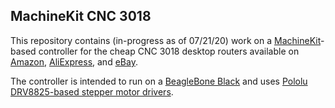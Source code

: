 ## MachineKit CNC 3018

This repository contains (in-progress as of 07/21/20) work on a [MachineKit](https://www.machinekit.io)-based controller for the cheap CNC 3018 desktop routers available on [Amazon](http://amzn.com/B07YDHXPY6), [AliExpress](https://www.aliexpress.com/wholesale?catId=0&SearchText=CNC+3018), and [eBay](https://www.ebay.com/sch/i.html?_nkw=cnc+3018+pro).

The controller is intended to run on a [BeagleBone Black](https://beagleboard.org/black/) and uses [Pololu DRV8825-based stepper motor drivers](https://www.pololu.com/product/2133).